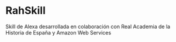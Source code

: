# RahSkill
Skill de Alexa desarrollada en colaboración con Real Academia de la Historia de España y Amazon Web Services
